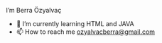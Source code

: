  I’m Berra Özyalvaç
- 🌱 I’m currently learning HTML and JAVA
- 📫 How to reach me
  ozyalvacberra@gmail.com

